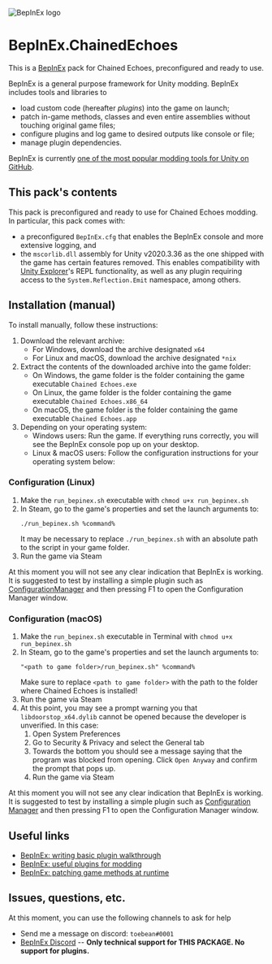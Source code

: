 ![BepInEx logo](https://avatars2.githubusercontent.com/u/39589027?s=256)

# BepInEx.ChainedEchoes

This is a [BepInEx](https://github.com/BepInEx/BepInEx) pack for Chained Echoes, preconfigured and ready to use.

BepInEx is a general purpose framework for Unity modding. BepInEx includes tools and libraries to

-   load custom code (hereafter _plugins_) into the game on launch;
-   patch in-game methods, classes and even entire assemblies without touching original game files;
-   configure plugins and log game to desired outputs like console or file;
-   manage plugin dependencies.

BepInEx is currently [one of the most popular modding tools for Unity on GitHub](https://github.com/topics/modding?o=desc&s=stars).

## This pack's contents

This pack is preconfigured and ready to use for Chained Echoes modding.
In particular, this pack comes with:

- a preconfigured `BepInEx.cfg` that enables the BepInEx console and more extensive logging, and
- the `mscorlib.dll` assembly for Unity v2020.3.36 as the one shipped with the game has certain features removed. This enables compatibility with [Unity Explorer](https://github.com/sinai-dev/UnityExplorer)'s REPL functionality, as well as any plugin requiring access to the `System.Reflection.Emit` namespace, among others.

## Installation (manual)

To install manually, follow these instructions:

1. Download the relevant archive:
    - For Windows, download the archive designated `x64`
    - For Linux and macOS, download the archive designated `*nix`
2. Extract the contents of the downloaded archive into the game folder:
    - On Windows, the game folder is the folder containing the game executable `Chained Echoes.exe`
    - On Linux, the game folder is the folder containing the game executable `Chained Echoes.x86_64`
    - On macOS, the game folder is the folder containing the game executable `Chained Echoes.app`
3. Depending on your operating system:
    - Windows users: Run the game. If everything runs correctly, you will see the BepInEx console pop up on your desktop.
    - Linux & macOS users: Follow the configuration instructions for your operating system below:

### Configuration (Linux)

1. Make the `run_bepinex.sh` executable with `chmod u+x run_bepinex.sh`
2. In Steam, go to the game's properties and set the launch arguments to:
    ```
    ./run_bepinex.sh %command%
    ```
    It may be necessary to replace `./run_bepinex.sh` with an absolute path to the script in your game folder.
3. Run the game via Steam

At this moment you will not see any clear indication that BepInEx is working. It is suggested to test by installing a simple plugin such as [ConfigurationManager](https://github.com/BepInEx/BepInEx.ConfigurationManager/releases) and then pressing F1 to open the Configuration Manager window.

### Configuration (macOS)

1. Make the `run_bepinex.sh` executable in Terminal with `chmod u+x run_bepinex.sh`
2. In Steam, go to the game's properties and set the launch arguments to:
    ```
    "<path to game folder>/run_bepinex.sh" %command%
    ```
    Make sure to replace `<path to game folder>` with the path to the folder where Chained Echoes is installed!
3. Run the game via Steam
4. At this point, you may see a prompt warning you that `libdoorstop_x64.dylib` cannot be opened because the developer is unverified. In this case:
   1. Open System Preferences
   2. Go to Security & Privacy and select the General tab
   3. Towards the bottom you should see a message saying that the program was blocked from opening. Click `Open Anyway` and confirm the prompt that pops up.
   4. Run the game via Steam

At this moment you will not see any clear indication that BepInEx is working. It is suggested to test by installing a simple plugin such as [Configuration Manager](https://github.com/BepInEx/BepInEx.ConfigurationManager/releases) and then pressing F1 to open the Configuration Manager window.

## Useful links

-   [BepInEx: writing basic plugin walkthrough](https://docs.bepinex.dev/articles/dev_guide/plugin_tutorial/)
-   [BepInEx: useful plugins for modding](https://docs.bepinex.dev/articles/dev_guide/dev_tools.html)
-   [BepInEx: patching game methods at runtime](https://docs.bepinex.dev/articles/dev_guide/runtime_patching.html)

## Issues, questions, etc.

At this moment, you can use the following channels to ask for help

-   Send me a message on discord: `toebean#0001`
-   [BepInEx Discord](https://discord.gg/MpFEDAg) -- **Only technical support for THIS PACKAGE. No support for plugins.**
